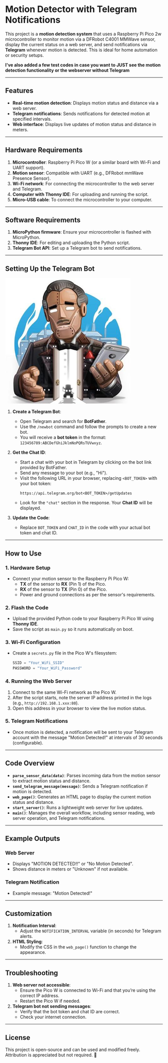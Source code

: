 # Motion Detector with Telegram Notifications

This project is a **motion detection system** that uses a Raspberry Pi Pico 2w microcontroller to monitor motion via a DFRobot C4001 MMWave sensor, display the current status on a web server, and send notifications via **Telegram** whenever motion is detected. This is ideal for home automation or security setups.

**I've also added a few test codes in case you want to JUST see the motion detection functionality or the webserver without Telegram**

---

## Features
- **Real-time motion detection**: Displays motion status and distance via a web server.
- **Telegram notifications**: Sends notifications for detected motion at specified intervals.
- **Web interface**: Displays live updates of motion status and distance in meters.

---

## Hardware Requirements
1. **Microcontroller**: Raspberry Pi Pico W (or a similar board with Wi-Fi and UART support).
2. **Motion sensor**: Compatible with UART (e.g., DFRobot mmWave Presence Sensor).
3. **Wi-Fi network**: For connecting the microcontroller to the web server and Telegram.
4. **Computer with Thonny IDE**: For uploading and running the script.
5. **Micro-USB cable**: To connect the microcontroller to your computer.

---

## Software Requirements
1. **MicroPython firmware**: Ensure your microcontroller is flashed with MicroPython.
2. **Thonny IDE**: For editing and uploading the Python script.
3. **Telegram Bot API**: Set up a Telegram bot to send notifications.

---

## Setting Up the Telegram Bot
![Bot Father](bot_father.jpg)
1. **Create a Telegram Bot**:
   - Open Telegram and search for **BotFather**.
   - Use the `/newbot` command and follow the prompts to create a new bot.
   - You will receive a **bot token** in the format: `123456789:ABCDefGhiJklmNoPQRsTUVwxyz`.

2. **Get the Chat ID**:
   - Start a chat with your bot in Telegram by clicking on the bot link provided by BotFather.
   - Send any message to your bot (e.g., "Hi").
   - Visit the following URL in your browser, replacing `<BOT_TOKEN>` with your bot token:
     ```
     https://api.telegram.org/bot<BOT_TOKEN>/getUpdates
     ```
   - Look for the `"chat"` section in the response. Your **Chat ID** will be displayed.

3. **Update the Code**:
   - Replace `BOT_TOKEN` and `CHAT_ID` in the code with your actual bot token and chat ID.

---

## How to Use
### 1. Hardware Setup
- Connect your motion sensor to the Raspberry Pi Pico W:
  - **TX** of the sensor to **RX** (Pin 1) of the Pico.
  - **RX** of the sensor to **TX** (Pin 0) of the Pico.
  - Power and ground connections as per the sensor's requirements.

### 2. Flash the Code
- Upload the provided Python code to your Raspberry Pi Pico W using **Thonny IDE**.
- Save the script as `main.py` so it runs automatically on boot.

### 3. Wi-Fi Configuration
- Create a `secrets.py` file in the Pico W's filesystem:
  ```python
  SSID = "Your_WiFi_SSID"
  PASSWORD = "Your_WiFi_Password"

### 4. Running the Web Server
1. Connect to the same Wi-Fi network as the Pico W.
2. After the script starts, note the server IP address printed in the logs (e.g., `http://192.168.1.xxx:80`).
3. Open this address in your browser to view the live motion status.

### 5. Telegram Notifications
- Once motion is detected, a notification will be sent to your Telegram account with the message "Motion Detected!" at intervals of 30 seconds (configurable).

---

## Code Overview
- **`parse_sensor_data(data)`**: Parses incoming data from the motion sensor to extract motion status and distance.
- **`send_telegram_message(message)`**: Sends a Telegram notification if motion is detected.
- **`web_page()`**: Generates an HTML page to display the current motion status and distance.
- **`start_server()`**: Runs a lightweight web server for live updates.
- **`main()`**: Manages the overall workflow, including sensor reading, web server operation, and Telegram notifications.

---

## Example Outputs
### Web Server
- Displays "MOTION DETECTED!!" or "No Motion Detected".
- Shows distance in meters or "Unknown" if not available.

### Telegram Notification
- Example message: "Motion Detected!"

---

## Customization
1. **Notification Interval**:
   - Adjust the `NOTIFICATION_INTERVAL` variable (in seconds) for Telegram alerts.
2. **HTML Styling**:
   - Modify the CSS in the `web_page()` function to change the appearance.

---

## Troubleshooting
1. **Web server not accessible**:
   - Ensure the Pico W is connected to Wi-Fi and that you’re using the correct IP address.
   - Restart the Pico W if needed.
2. **Telegram bot not sending messages**:
   - Verify that the bot token and chat ID are correct.
   - Check your internet connection.

---

## License
This project is open-source and can be used and modified freely. Attribution is appreciated but not required. 🚀
